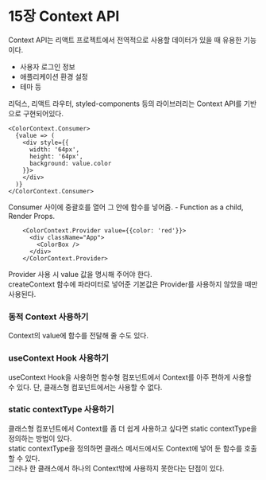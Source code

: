# 15장 Context API
Context API는 리액트 프로젝트에서 전역적으로 사용할 데이터가 있을 때 유용한 기능이다.
- 사용자 로그인 정보
- 애플리케이션 환경 설정
- 테마 등

리덕스, 리액트 라우터, styled-components 등의 라이브러리는 Context API를 기반으로 구현되어있다.
```
<ColorContext.Consumer>
  {value => (
    <div style={{
      width: '64px',
      height: '64px',
      background: value.color
    }}>
    </div>
  )}
</ColorContext.Consumer>
```
Consumer 사이에 중괄호를 열어 그 안에 함수를 넣어줌. - Function as a child, Render Props.

```
    <ColorContext.Provider value={{color: 'red'}}>
      <div className="App">
        <ColorBox />
      </div>
    </ColorContext.Provider>
```
Provider 사용 시 value 값을 명시해 주어야 한다.<br/>
createContext 함수에 파라미터로 넣어준 기본값은 Provider를 사용하지 않았을 때만 사용된다.

### 동적 Context 사용하기
Context의 value에 함수를 전달해 줄 수도 있다.

### useContext Hook 사용하기
useContext Hook을 사용하면 함수형 컴포넌트에서 Context를 아주 편하게 사용할 수 있다. 단, 클래스형 컴포넌트에서는 사용할 수 없다.

### static contextType 사용하기
클래스형 컴포넌트에서 Context를 좀 더 쉽게 사용하고 싶다면 static contextType을 정의하는 방법이 있다.<br/>
static contextType을 정의하면 클래스 메서드에서도 Context에 넣어 둔 함수를 호출할 수 있다.<br/>
그러나 한 클래스에서 하나의 Context밖에 사용하지 못한다는 단점이 있다.